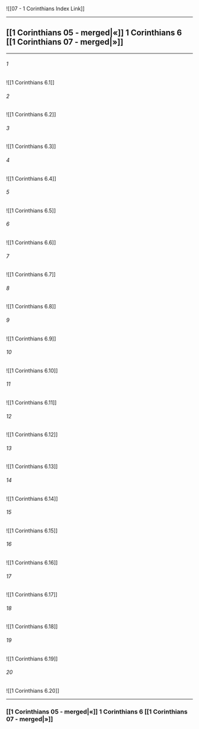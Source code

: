 ![[07 - 1 Corinthians Index Link]]

---
##  [[1 Corinthians 05 - merged|«]] 1 Corinthians 6 [[1 Corinthians 07 - merged|»]]

---

###### 1
![[1 Corinthians 6.1]] 

###### 2
![[1 Corinthians 6.2]] 

###### 3
![[1 Corinthians 6.3]] 

###### 4
![[1 Corinthians 6.4]]

###### 5 
![[1 Corinthians 6.5]] 

###### 6
![[1 Corinthians 6.6]] 

###### 7
![[1 Corinthians 6.7]] 

###### 8
![[1 Corinthians 6.8]] 

###### 9
![[1 Corinthians 6.9]] 

###### 10
![[1 Corinthians 6.10]] 

###### 11
![[1 Corinthians 6.11]] 

###### 12
![[1 Corinthians 6.12]]

###### 13
![[1 Corinthians 6.13]] 

###### 14
![[1 Corinthians 6.14]] 

###### 15
![[1 Corinthians 6.15]]

###### 16
![[1 Corinthians 6.16]] 

###### 17
![[1 Corinthians 6.17]]

###### 18
![[1 Corinthians 6.18]] 

###### 19
![[1 Corinthians 6.19]] 

###### 20
![[1 Corinthians 6.20]]


---
###  [[1 Corinthians 05 - merged|«]] 1 Corinthians 6 [[1 Corinthians 07 - merged|»]]